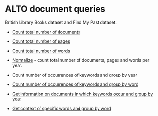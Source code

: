 # ALTO document queries

British Library Books dataset and Find My Past dataset.

* [Count total number of documents](./total_documents.md)
* [Count total number of pages](./total_pages.md)
* [Count total number of words](./total_words.md)
* [Normalize](./normalize.md) - count total number of documents, pages and words per year.

* [Count number of occurrences of keywords and group by year](./keywords_by_year.md)
* [Count number of occurrences of keywords and group by word](./keywords_by_word.md)

* [Get information on documents in which keywords occur and group by year](./keywords_docs_by_year.md)

* [Get context of specific words and group by word](./find_words_context_group_by_word.md)

